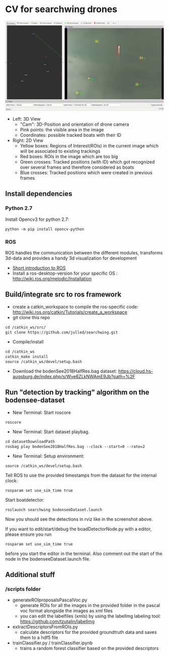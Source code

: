 # CV for searchwing drones
![alt text](https://raw.githubusercontent.com/julled/searchwing/master/screenshot.jpg)
* Left: 3D View 
    * "Cam": 3D-Position and orientation of drone camera
    * Pink points: the visible area in the image
    * Coordinates: possible tracked boats with their ID
* Right: 2D View 
    * Yellow boxes: Regions of Interest(ROIs) in the current image which will be associated to existing trackings
    * Red boxes: ROIs in the image which are too big
    * Green crosses: Tracked positions (with ID) which got recognized over several frames and therefore considered as boats 
    * Blue crosses: Tracked positions which were created in previous frames
## Install dependencies
### Python 2.7  
Install Opencv3 for python 2.7:
```
python -m pip install opencv-python
```
### ROS
ROS handles the communication between the different modules, transforms 3d-data and provides a handy 3d visualization for development
* [Short introduction to ROS](https://courses.cs.washington.edu/courses/cse466/11au/calendar/ros_cc_1_intro-jrsedit.pdf)
* Install a ros-desktop-version for your specific OS : http://wiki.ros.org/melodic/Installation

## Build/integrate src to ros framework
* create a catkin_workspace to compile the ros-specific code: http://wiki.ros.org/catkin/Tutorials/create_a_workspace
* git clone this repo  
```
cd /catkin_ws/src/
git clone https://github.com/julled/searchwing.git
```
* Compile/install  
``` 
cd /catkin_ws  
catkin_make install
source /catkin_ws/devel/setup.bash
```
* Download the bodenSee2018HalfRes.bag dataset:
https://cloud.hs-augsburg.de/index.php/s/Wye6ZLkNWAmE9Jb?path=%2F

## Run "detection by tracking" algorithm on the bodensee-dataset
* New Terminal: Start roscore
```
roscore
```

* New Terminal: Start dataset playbag.
```
cd datasetDownloadPath
rosbag play bodenSee2018HalfRes.bag --clock --start=0 --rate=2
```

* New Terminal: 
Setup environment:
```
source /catkin_ws/devel/setup.bash
```
Tell ROS to use the provided timestamps from the dataset for the internal clock:
```
rosparam set use_sim_time true
```
Start boatdetector:
```
roslaunch searchwing bodenseeDataset.launch
```
Now you should see the detections in rviz like in the screenshot above.


If you want to edit/start/debug the boadDetectorNode.py with a editor, please ensure you run
```
rosparam set use_sim_time true
```
before you start the editor in the terminal. Also comment out the start of the node in the bodenseeDataset.launch file.

     
## Additional stuff
### /scripts folder
* generateROIproposalsPascalVoc.py
    * generate ROIs for all the images in the provided folder in the pascal voc format alongside the images as xml files
    * you can edit the labelfiles (xmls) by using the labelImg labeling tool: https://github.com/tzutalin/labelImg
* extractDescriptorsFromROIs.py
    * calculate descriptors for the provided groundtruth data and saves them to a hdf5 file 
* trainClassifier.py / trainClassifier.ipynb
    * trains a random forest classifier based on the provided descriptors
        
        
    



